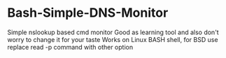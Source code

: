 # Bash-Simple-DNS-Monitor

Simple nslookup based cmd monitor
Good as learning tool and also don't worry to change it for your taste
Works on Linux BASH shell, for BSD use replace read -p command with other option

